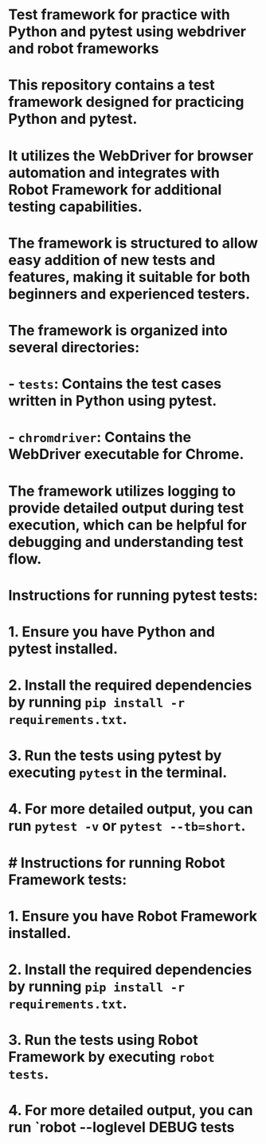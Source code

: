 # Test framework for practice with Python and pytest using webdriver and robot frameworks
# This repository contains a test framework designed for practicing Python and pytest.
# It utilizes the WebDriver for browser automation and integrates with Robot Framework for additional testing capabilities.
# The framework is structured to allow easy addition of new tests and features, making it suitable for both beginners and experienced testers.
# The framework is organized into several directories:
# - `tests`: Contains the test cases written in Python using pytest.
# - `chromdriver`: Contains the WebDriver executable for Chrome.
# The framework utilizes logging to provide detailed output during test execution, which can be helpful for debugging and understanding test flow.
# Instructions for running pytest tests:
# 1. Ensure you have Python and pytest installed.
# 2. Install the required dependencies by running `pip install -r requirements.txt`.
# 3. Run the tests using pytest by executing `pytest` in the terminal.
# 4. For more detailed output, you can run `pytest -v` or `pytest --tb=short`.
# # Instructions for running Robot Framework tests:
# 1. Ensure you have Robot Framework installed.
# 2. Install the required dependencies by running `pip install -r requirements.txt`.
# 3. Run the tests using Robot Framework by executing `robot tests`.
# 4. For more detailed output, you can run `robot --loglevel DEBUG tests